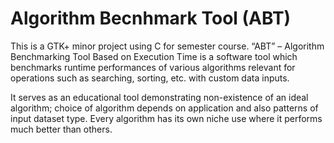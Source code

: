 Algorithm Becnhmark Tool (ABT)
=======

This is a GTK+ minor project using C for semester course. “ABT” – Algorithm Benchmarking Tool Based on Execution Time is a software tool which benchmarks runtime performances of various algorithms relevant for operations such as searching, sorting, etc. with custom data inputs. 

It serves as an educational tool demonstrating non-existence of an ideal algorithm; choice of algorithm depends on application and also patterns of input dataset type. Every algorithm has its own niche use where it performs much better than others.
